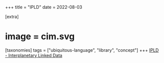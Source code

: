 +++
title = "IPLD"
date = 2022-08-03

[extra]
#  image = cim.svg
[taxonomies]
   tags = ["ubiquitous-language", "library", "concept"]
+++
[IPLD - Interplanetary Linked Data](https://ipld.io)